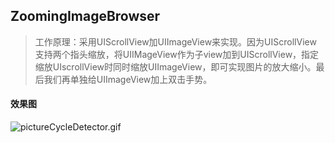 ## ZoomingImageBrowser

> 工作原理：采用UIScrollView加UIImageView来实现。因为UIScrollView 支持两个指头缩放，将UIIMageView作为子view加到UIScrollView，指定缩放UIscrollView时同时缩放UIImageView，即可实现图片的放大缩小。最后我们再单独给UIImageView加上双击手势。

#### 效果图
> 
![pictureCycleDetector.gif](http://upload-images.jianshu.io/upload_images/2473291-905709598ec3efd4.gif?imageMogr2/auto-orient/strip)